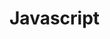 # Javascript
> <script> 태그를 이용하면 자바스크립트 프로그램을 HTML 문서 대부분의 위치에 삽입할 수 있습니다. <br><br>
> 
#### 외부 스크립트 
> 자바스크립트 코드의 양이 많은 경우엔, 파일로 소분하여 저장할 수 있습니다. <br>
> 이렇게 분해해 놓은 각 파일은 src 속성을 사용해 HTML에 삽입합니다 <br> 
>   ## :warning:  <br>
>  * src 속성이 있으면 태그 내부의 코드는 무시됩니다. <br>
> * <script> 태그는 src 속성과 내부 코드를 동시에 가지지 못합니다. <br>
>  
>  ```c
> <script src="file.js">
>      alert(1); // src 속성이 사용되었으므로 이 코드는 무시됩니다.
> </script>
> ``` 
> <br>   
> * 역 따옴표(백틱, backtick) : `Hello` <br>
>       역 따옴표로 변수나 표현식을 감싼 후 ${…}안에 넣어주면, 아래와 같이 원하는 변수나 표현식을 문자열 중간에 손쉽게 넣을 수 있습니다. <br>
> 
>  ```c
> let name = "John";
> 
> // 변수를 문자열 중간에 삽입
> alert( `Hello, ${name}!` ); // Hello, John!
>
> // 표현식을 문자열 중간에 삽입
> alert( `the result is ${1 + 2}` ); // the result is 3
> ``` 
> <br> 
>  
> #### 세미콜론 
> 줄 바꿈이 있다면 세미콜론(semicolon)을 생략할 수 있습니다. <br>
> 아래 코드는 에러 없이 동작합니다.
>  ```c
> alert('Hello')
> alert('World')
> ```
>  <br>
> <br>
>
> #### 변수
> * var는 let과 거의 동일하게 동작합니다. var도 let처럼 변수를 선언하는 데 쓰이죠. 다만 var는 ‘오래된’ 방식입니다. <br>
> * 여러 단어를 조합하여 변수명을 만들 땐 카멜 표기법(camelCase)가 흔히 사용됩니다. 카멜 표기법은 단어를 차례대로 나열하면서 첫 단어를 제외한 각 단어의 첫 글자를 대문자로 작성합니다. myVeryLongName같이 말이죠. 
> <br>
>  
> #### 상수
> * 변화하지 않는 변수를 선언할 땐, let 대신 const를 사용합니다. <br>
> * const로 선언한 변수를 '상수(constant)'라고 부릅니다. 상수는 재할당할 수 없으므로 상수를 변경하려고 하면 에러가 발생합니다.
> ```c
> const myBirthday = '18.04.1982';
> myBirthday = '01.01.2001'; // error, can't reassign the constant!
> ```  
> <br>
>
> #### undefined 값
> * undefined 값도 null 값처럼 자신만의 자료형을 형성합니다.
> * undefined는 '값이 할당되지 않은 상태’를 나타낼 때 사용합니다.
> * 변수는 선언했지만, 값을 할당하지 않았다면 해당 변수에 undefined가 자동으로 할당됩니다.
> ```c
> let age;
> alert(age); // 'undefined'가 출력됩니다.
> ``` 
> <br>
> <br>
>
> #### null 값
> * null 값은 지금까지 소개한 자료형 중 어느 자료형에도 속하지 않는 값입니다.
> * null 값은 오로지 null 값만 포함하는 별도의 자료형을 만듭니다.
> * null의 typeof 연산은 "object"인데, 이는 언어상 오류입니다. null은 객체가 아닙니다.
>
> <br><br>
>
> - 객체(object)형은 특수한 자료형입니다.
> 객체형을 제외한 다른 자료형은 문자열이든 숫자든 한 가지만 표현할 수 있기 때문에 원시(primitive) 자료형이라 부릅니다. 반면 객체는 데이터 컬렉션이나 복잡한 개체(entity)를 표현할 수 있습니다. <br>
> - 심볼(symbol)형은 객체의 고유한 식별자(unique identifier)를 만들 때 사용됩니다. 
> 
> <br>
>
> #### typeof 연산자
> * typeof 연산자는 인수의 자료형을 반환합니다. 자료형에 따라 처리 방식을 다르게 하고 싶거나 변수의 자료형을 빠르게 알아내고자 할 때 유용합니다.
> * typeof 연산자는 두 가지 형태의 문법을 지원합니다.
> 1. 연산자: typeof x
> 2. 함수: typeof(x) <br>
> 괄호가 있든 없든 결과가 동일합니다. <br>
> typeof x를 호출하면 인수의 자료형을 나타내는 문자열을 반환합니다.
> ```c
> ypeof undefined // "undefined"
>
> typeof 0 // "number"
>
> typeof 10n // "bigint"
>
> typeof true // "boolean"
> 
> typeof "foo" // "string"
>
> typeof Symbol("id") // "symbol"
>
> typeof Math // "object"  (1)
>
> typeof null // "object"  (2)
>
> typeof alert // "function"  (3)
> ``` 
>


